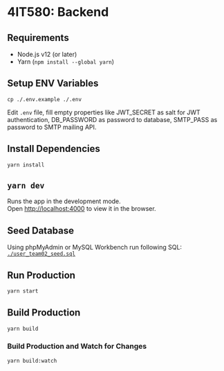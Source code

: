 # 4IT580: Backend

## Requirements

- Node.js v12 (or later)
- Yarn (`npm install --global yarn`)

## Setup ENV Variables

```
cp ./.env.example ./.env
```
Edit `.env` file, fill empty properties like JWT_SECRET as salt for JWT authentication, DB_PASSWORD as password to database, SMTP_PASS as password to SMTP mailing API.

## Install Dependencies

```bash
yarn install
```

## `yarn dev`

Runs the app in the development mode.\
Open [http://localhost:4000](http://localhost:4000) to view it in the browser.

## Seed Database

Using phpMyAdmin or MySQL Workbench run following SQL: [`./user_team02_seed.sql`](./user_team02_seed.sql)

## Run Production

```bash
yarn start
```

## Build Production

```bash
yarn build
```

### Build Production and Watch for Changes

```bash
yarn build:watch
```
